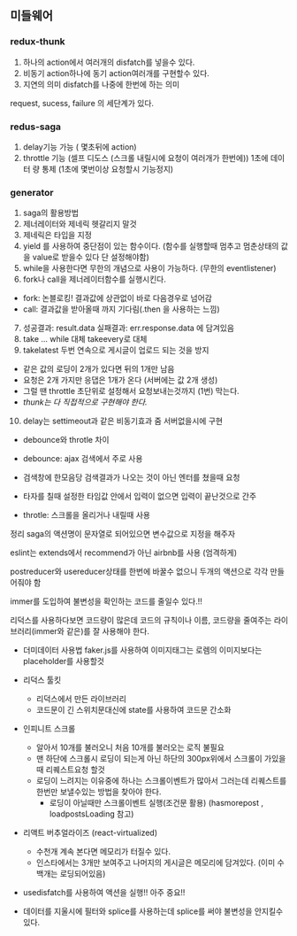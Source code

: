 ## 미들웨어

### redux-thunk
1. 하나의 action에서 여러개의 disfatch를 넣을수 있다. 
2. 비동기 action하나에 동기 action여러개를 구현할수 있다.
3. 지연의 의미 disfatch를 나중에 한번에 하는 의미

request, sucess, failure 의 세단계가 있다.

### redus-saga
1. delay기능 가능 (  몇초뒤에 action)
2. throttle 기능 (셀프 디도스 (스크롤 내릴시에 요청이 여러개가 한번에)) 1초에 데이터 량 통제
   (1초에 몇번이상 요청할시 기능정지)

### generator
1. saga의 활용방법
2. 제너레이터와 제네릭 헷갈리지 말것
3. 제네릭은 타입을 지정
4. yield 를 사용하여 중단점이 있는 함수이다. (함수를 실행할때 멈추고 멈춘상태의 값을 value로 받을수 있다 단 설정해야함)
5. while을 사용한다면 무한의 개념으로 사용이 가능하다. (무한의 eventlistener)
6. fork나 call을 제너레이터함수를 실행시킨다.
  - fork: 논블로킹! 결과값에 상관없이 바로 다음경우로 넘어감
  - call: 결과값을 받아올때 까지 기다림(.then 을 사용하는 느낌)
7. 성공결과: result.data 실패결과: err.response.data 에 담겨있음
8. take ... while 대체 takeevery로 대체 
9. takelatest 두번 연속으로 게시글이 업로드 되는 것을 방지
  - 같은 값의 로딩이 2개가 있다면 뒤의 1개만 남음 
  - 요청은 2개 가지만 응댑은 1개가 온다 (서버에는 값 2개 생성)
  - 그럴 땐 throttle 초단위로 설정해서 요청보내는것까지 (1번) 막는다.
  - *thunk는 다 직접적으로 구현해야 한다.*
10. delay는 settimeout과 같은 비동기효과 줌  서버없을시에 구현

 * debounce와 throtle 차이
  - debounce: ajax 검색에서 주로 사용
  - 검색창에 한모음당 검색결과가 나오는 것이 아닌 엔터를 쳤을때 요청 
  - 타자를 칠때 설정한 타임값 안에서 입력이 없으면 입력이 끝난것으로 간주

  - throtle: 스크롤을 올리거나 내릴때 사용

정리
saga의 액션명이 문자열로 되어있으면 변수값으로 지정을 해주자

eslint는 extends에서 recommend가 아닌 airbnb를 사용 (엄격하게)

postreducer와 usereducer상태를 한번에 바꿀수 없으니 두개의 액션으로 각각 만들어줘야 함

immer를 도입하여 불변성을 확인하는 코드를 줄일수 있다.!!

리덕스를 사용하다보면 코드량이 많은데 코드의 규칙이나 이름, 코드량을 줄여주는 라이브러리(immer와 같은)를 잘 사용해야 한다.

* 더미데이터 사용법
faker.js를 사용하여 이미지태그는 로렘의 이미지보다는 placeholder를 사용할것

* 리덕스 툴킷
  - 리덕스에서 만든 라이브러리
  - 코드문이 긴 스위치문대신에 state를 사용하여 코드문 간소화

* 인피니트 스크롤
  - 알아서 10개를 불러오니 처음 10개를 불러오는 로직 불필요
  - 맨 하단에 스크롤시 로딩이 되는게 아닌 하단의 300px위에서 스크롤이 가있을때 리퀘스트요청 할것
  - 로딩이 느려지는 이유중에 하나는 스크롤이벤트가 많아서 그러는데 리퀘스트를 한번만 보낼수있는 방법을 찾아야 한다.
    - 로딩이 아닐때만 스크롤이벤트 실행(조건문 활용)  (hasmorepost , loadpostsLoading 참고)

* 리액트 버추얼라이즈 (react-virtualized)
  - 수천개 계속 본다면 메모리가 터질수 있다.
  - 인스타에서는 3개만 보여주고 나머지의 게시글은 메모리에 담겨있다. (이미 수백개는 로딩되어있음)

* usedisfatch를 사용하여 액션을 실행!! 아주 중요!!

* 데이터를 지울시에 필터와 splice를  사용하는데 splice를 써야 불변성을 안지킬수 있다.














